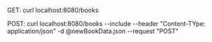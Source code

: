 GET:
   curl localhost:8080/books 

POST:
    curl localhost:8080/books --include --header "Content-TYpe: application/json" -d @newBookData.json --request "POST"